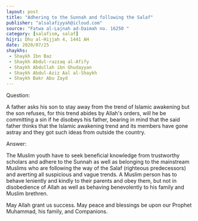 ```yaml
---
layout: post
title: "Adhering to the Sunnah and following the Salaf"
publisher: "alsalafiyyah@icloud.com"
source: "Fatwa al-Lajnah ad-Daimah no. 16250 "
category: [salafism, salaf]
hijri: Dhu al-Hijjah 4, 1441 AH
date: 2020/07/25
shaykhs: 
 - Shaykh Ibn Baz
 - Shaykh Abdul-razzaq al-Afify
 - Shaykh Abdullah ibn Ghudayyan
 - Shaykh Abdul-Aziz Aal al-Shaykh
 - Shaykh Bakr Abu Zayd
---
```


Question: 

A father asks his son to stay away from the trend of Islamic awakening but the son refuses, for this trend abides by Allah's orders, will he be committing a sin if he disobeys his father, bearing in mind that the said father thinks that the Islamic awakening trend and its members have gone astray and they got such ideas from outside the country.


Answer:

The Muslim youth have to seek beneficial knowledge from trustworthy scholars and adhere to the Sunnah as well as belonging to the mainstream Muslims who are following the way of the Salaf (righteous predecessors) and averting all suspicious and vague trends. A Muslim person has to behave leniently and kindly to their parents and obey them, but not in disobedience of Allah as well as behaving benevolently to his family and Muslim brethren.

May Allah grant us success. May peace and blessings be upon our Prophet Muhammad, his family, and Companions.
